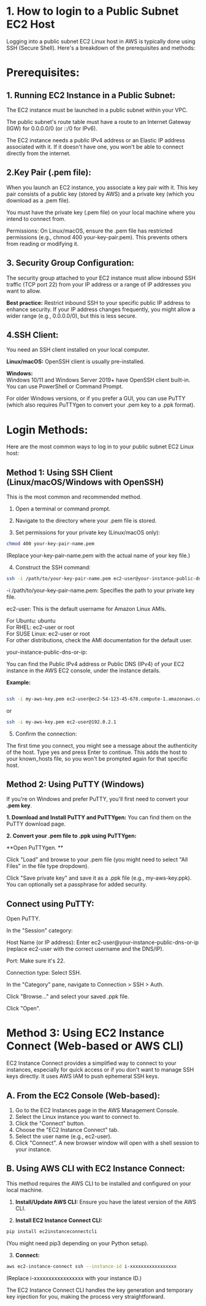 # 1. How to login to a Public Subnet EC2 Host  

Logging into a public subnet EC2 Linux host in AWS is typically done using SSH (Secure Shell). Here's a breakdown of the prerequisites and methods:

# Prerequisites:   

## 1. Running EC2 Instance in a Public Subnet:

The EC2 instance must be launched in a public subnet within your VPC.  

The public subnet's route table must have a route to an Internet Gateway (IGW) for 0.0.0.0/0 (or ::/0 for IPv6).   

The EC2 instance needs a public IPv4 address or an Elastic IP address associated with it. If it doesn't have one, you won't be able to connect directly from the internet.  

## 2.Key Pair (.pem file):

When you launch an EC2 instance, you associate a key pair with it. This key pair consists of a public key (stored by AWS) and a private key (which you download as a .pem file).    

You must have the private key (.pem file) on your local machine where you intend to connect from.   

Permissions: On Linux/macOS, ensure the .pem file has restricted permissions (e.g., chmod 400 your-key-pair.pem). This prevents others from reading or modifying it.  

## 3. Security Group Configuration:

The security group attached to your EC2 instance must allow inbound SSH traffic (TCP port 22) from your IP address or a range of IP addresses you want to allow.  

**Best practice:** Restrict inbound SSH to your specific public IP address to enhance security. If your IP address changes frequently, you might allow a wider range (e.g., 0.0.0.0/0), but this is less secure.    

## 4.SSH Client:

You need an SSH client installed on your local computer.  

**Linux/macOS:** OpenSSH client is usually pre-installed.  

**Windows:**  
Windows 10/11 and Windows Server 2019+ have OpenSSH client built-in. You can use PowerShell or Command Prompt.  

For older Windows versions, or if you prefer a GUI, you can use PuTTY (which also requires PuTTYgen to convert your .pem key to a .ppk format).  

# Login Methods:

Here are the most common ways to log in to your public subnet EC2 Linux host:  

## Method 1: Using SSH Client (Linux/macOS/Windows with OpenSSH)  

This is the most common and recommended method.  

1. Open a terminal or command prompt.  

2. Navigate to the directory where your .pem file is stored.  

3. Set permissions for your private key (Linux/macOS only):

```bash
chmod 400 your-key-pair-name.pem
```

(Replace your-key-pair-name.pem with the actual name of your key file.)  

4. Construct the SSH command: 

```bash
ssh -i /path/to/your-key-pair-name.pem ec2-user@your-instance-public-dns-or-ip
```

-i /path/to/your-key-pair-name.pem: Specifies the path to your private key file.  

ec2-user: This is the default username for Amazon Linux AMIs.  

For Ubuntu: ubuntu  
For RHEL: ec2-user or root  
For SUSE Linux: ec2-user or root  
For other distributions, check the AMI documentation for the default user.  

your-instance-public-dns-or-ip:  

You can find the Public IPv4 address or Public DNS (IPv4) of your EC2 instance in the AWS EC2 console, under the instance details.  

**Example:** 

```bash

ssh -i my-aws-key.pem ec2-user@ec2-54-123-45-678.compute-1.amazonaws.com  
```

or  

```bash
ssh -i my-aws-key.pem ec2-user@192.0.2.1  
```

5. Confirm the connection:

The first time you connect, you might see a message about the authenticity of the host. Type yes and press Enter to continue. This adds the host to your known_hosts file, so you won't be prompted again for that specific host.  

## Method 2: Using PuTTY (Windows)  

If you're on Windows and prefer PuTTY, you'll first need to convert your **.pem key**.

 **1. Download and Install PuTTY and PuTTYgen:** You can find them on the PuTTY download page.  
 
**2. Convert your .pem file to .ppk using PuTTYgen:**  

**Open PuTTYgen.  **

Click "Load" and browse to your .pem file (you might need to select "All Files" in the file type dropdown).  

Click "Save private key" and save it as a .ppk file (e.g., my-aws-key.ppk). You can optionally set a passphrase for added security.  

## Connect using PuTTY:

Open PuTTY.  

In the "Session" category:  

Host Name (or IP address): Enter ec2-user@your-instance-public-dns-or-ip (replace ec2-user with the correct username and the DNS/IP).  

Port: Make sure it's 22.  

Connection type: Select SSH.  

In the "Category" pane, navigate to Connection > SSH > Auth.  

Click "Browse..." and select your saved .ppk file.  

Click "Open".  

# Method 3: Using EC2 Instance Connect (Web-based or AWS CLI)  

EC2 Instance Connect provides a simplified way to connect to your instances, especially for quick access or if you don't want to manage SSH keys directly. It uses AWS IAM to push ephemeral SSH keys.  

## A. From the EC2 Console (Web-based):

1. Go to the EC2 Instances page in the AWS Management Console.  
2. Select the Linux instance you want to connect to.  
3. Click the "Connect" button.  
4. Choose the "EC2 Instance Connect" tab.  
5. Select the user name (e.g., ec2-user).  
6. Click "Connect". A new browser window will open with a shell session to your instance.
   
## B. Using AWS CLI with EC2 Instance Connect:    

This method requires the AWS CLI to be installed and configured on your local machine.

1. **Install/Update AWS CLI:** Ensure you have the latest version of the AWS CLI.  

2. **Install EC2 Instance Connect CLI:**

```bash
pip install ec2instanceconnectcli
```

(You might need pip3 depending on your Python setup).  

3. **Connect:**

```bash
aws ec2-instance-connect ssh --instance-id i-xxxxxxxxxxxxxxxxx
```

(Replace i-xxxxxxxxxxxxxxxxx with your instance ID.)  

The EC2 Instance Connect CLI handles the key generation and temporary key injection for you, making the process very straightforward.  


